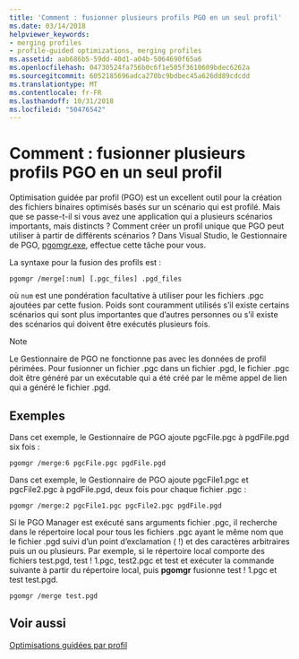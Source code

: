 ```yaml
---
title: 'Comment : fusionner plusieurs profils PGO en un seul profil'
ms.date: 03/14/2018
helpviewer_keywords:
- merging profiles
- profile-guided optimizations, merging profiles
ms.assetid: aab686b5-59dd-40d1-a04b-5064690f65a6
ms.openlocfilehash: 04730524fa756b0c6f1e505f3610609bdec6262a
ms.sourcegitcommit: 6052185696adca270bc9bdbec45a626dd89cdcdd
ms.translationtype: MT
ms.contentlocale: fr-FR
ms.lasthandoff: 10/31/2018
ms.locfileid: "50476542"
---
```

# <a name="how-to-merge-multiple-pgo-profiles-into-a-single-profile"></a>Comment : fusionner plusieurs profils PGO en un seul profil

Optimisation guidée par profil (PGO) est un excellent outil pour la création des fichiers binaires optimisés basés sur un scénario qui est profilé. Mais que se passe-t-il si vous avez une application qui a plusieurs scénarios importants, mais distincts ? Comment créer un profil unique que PGO peut utiliser à partir de différents scénarios ? Dans Visual Studio, le Gestionnaire de PGO, [pgomgr.exe](pgomgr.md), effectue cette tâche pour vous.

La syntaxe pour la fusion des profils est :

`pgomgr /merge[:num] [.pgc_files] .pgd_files`

où `num` est une pondération facultative à utiliser pour les fichiers .pgc ajoutées par cette fusion. Poids sont couramment utilisés s’il existe certains scénarios qui sont plus importantes que d’autres personnes ou s’il existe des scénarios qui doivent être exécutés plusieurs fois.

> [!NOTE]
> Le Gestionnaire de PGO ne fonctionne pas avec les données de profil périmées. Pour fusionner un fichier .pgc dans un fichier .pgd, le fichier .pgc doit être généré par un exécutable qui a été créé par le même appel de lien qui a généré le fichier .pgd.

## <a name="examples"></a>Exemples

Dans cet exemple, le Gestionnaire de PGO ajoute pgcFile.pgc à pgdFile.pgd six fois :

`pgomgr /merge:6 pgcFile.pgc pgdFile.pgd`

Dans cet exemple, le Gestionnaire de PGO ajoute pgcFile1.pgc et pgcFile2.pgc à pgdFile.pgd, deux fois pour chaque fichier .pgc :

`pgomgr /merge:2 pgcFile1.pgc pgcFile2.pgc pgdFile.pgd`

Si le PGO Manager est exécuté sans arguments fichier .pgc, il recherche dans le répertoire local pour tous les fichiers .pgc ayant le même nom que le fichier .pgd suivi d’un point d’exclamation ( !) et des caractères arbitraires puis un ou plusieurs. Par exemple, si le répertoire local comporte des fichiers test.pgd, test ! 1.pgc, test2.pgc et test et exécuter la commande suivante à partir du répertoire local, puis **pgomgr** fusionne test ! 1.pgc et test test.pgd.

`pgomgr /merge test.pgd`

## <a name="see-also"></a>Voir aussi

[Optimisations guidées par profil](../../build/reference/profile-guided-optimizations.md)

